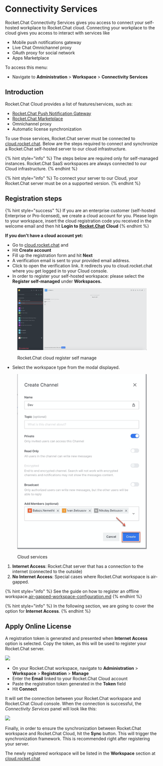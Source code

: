 # Connectivity Services

Rocket.Chat Connectivity Services gives you access to connect your self-hosted workplace to Rocket.Chat cloud. Connecting your workplace to the cloud gives you access to interact with services like

* Mobile push notifications gateway
* Live Chat Omnichannel proxy
* OAuth proxy for social network
* Apps Marketplace

To access this menu:

* Navigate to **Administration** > **Workspace** > **Connectivity Services**

## Introduction

Rocket.Chat Cloud provides a list of features/services, such as:

* [Rocket.Chat Push Notification Gateway](https://docs.rocket.chat/guides/administrator-guides/notifications/push-notifications#push-gateway)
* [Rocket.Chat Marketplace](https://rocket.chat/marketplace)
* Omnichannel proxy
* Automatic license synchronization

To use those services, Rocket.Chat server must be connected to [cloud.rocket.chat](https://cloud.rocket.chat). Below are the steps required to connect and synchronize a Rocket.Chat self-hosted server to our cloud infrastructure.

{% hint style="info" %}
The steps below are required only for self-managed instances. Rocket.Chat SaaS workspaces are always connected to our Cloud infrastructure.
{% endhint %}

{% hint style="info" %}
To connect your server to our Cloud, your Rocket.Chat server must be on a supported version.
{% endhint %}

## Registration steps

{% hint style="success" %}
If you are an enterprise customer (self-hosted Enterprise or Pro-licensed), we create a cloud account for you. Please login to your workspace, insert the cloud registration code you received in the welcome email and then hit **Login to** [**Rocket.Chat**](http://rocket.chat) **Cloud**
{% endhint %}

**If you don't have a cloud account yet:**

* Go to [cloud.rocket.chat](https://cloud.rocket.chat) and&#x20;
* Hit **Create account**
* Fill up the registration form and hit **Next**
* A verification email is sent to your provided email address.
* Click to open the verification link. It redirects you to cloud.rocket.chat where you get logged in to your Cloud console.&#x20;
* In order to register your self-hosted workspace: please select the **Register self-managed** under **Workspaces.**&#x20;

<figure><img src="../../.gitbook/assets/image (448).png" alt=""><figcaption><p>Rocket.Chat cloud register self manage</p></figcaption></figure>

* Select the workspace type from the modal displayed.

<figure><img src="../../.gitbook/assets/image (384).png" alt=""><figcaption><p>Cloud services</p></figcaption></figure>

1. **Internet Access**: Rocket.Chat server that has a connection to the internet (connected to the outside)
2. **No Internet Access**: Special cases where Rocket.Chat workspace is air-gapped.

{% hint style="info" %}
See the guide on how to register an offline workspace.[air-gapped-workspace-configuration.md](../../setup-and-configure/rocket.chat-air-gapped-deployment/air-gapped-workspace-configuration.md "mention")
{% endhint %}

{% hint style="info" %}
In the following section, we are going to cover the option for **Internet Access**.
{% endhint %}

## Apply Online License

A registration token is generated and presented when **Internet Access** option is selected. Copy the token, as this will be used to register your Rocket.Chat server.

![](../../.gitbook/assets/c\_8.png)

* On your Rocket.Chat workspace, navigate to **Administration** > **Workspace** > **Registration** > **Manage**
* Enter the **Email** linked to your Rocket.Chat Cloud account
* &#x20;Paste the registration token generated in the **Token** field
* Hit **Connect**

It will set the connection between your Rocket.Chat workspace and Rocket.Chat Cloud console. When the connection is successful, the _Connectivity Services_ panel will look like this:

![](../../.gitbook/assets/c\_10.png)

Finally, in order to ensure the synchronization between Rocket.Chat workspace and Rocket.Chat Cloud, hit the **Sync** button. This will trigger the synchronization framework. This is recommended right after registering your server.&#x20;

The newly registered workspace will be listed in the **Workspace** section at [cloud.rocket.chat](https://cloud.rocket.chat)
